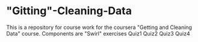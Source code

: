 "Gitting"-Cleaning-Data
=====================
This is a repository for course work for the coursera "Getting and Cleaning Data" course.
Components are
"Swirl" exercises
Quiz1
Quiz2
Quiz3
Quiz4

